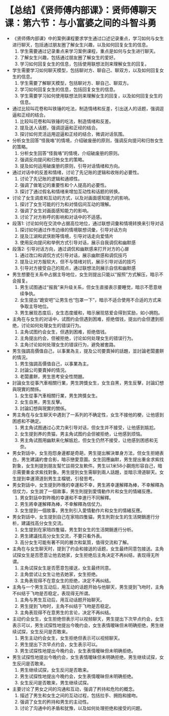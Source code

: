 # 【总结】《贤师傅内部课》：贤师傅聊天课：第六节：与小富婆之间的斗智斗勇

-   《贤师傅内部课》中的案例课程要求学生通过口述记录重点，学习如何与女生进行聊天，包括通过朋友圈了解女生兴趣，以及如何回复女生的信息。
    1.  学生需要通过记录重点来学习案例课程，重点是如何与女生进行聊天。
    2.  了解女生兴趣，包括通过朋友圈了解女生的爱好。
    3.  学习如何回复女生的信息，包括使用联想法则来理解女生的回复。
-   学生需要学习如何聊天模型，包括聊对方、聊自己、聊双方，以及如何回复女生的信息。
    1.  学生需要了解聊天模型，包括聊对方、聊自己、聊双方。
    2.  学习如何回复女生的信息，包括回复女生的信息。
    3.  学生需要学习如何使用联想法则来理解女生的回复，以及如何回复女生的信息。
-   通过比较叫花卷和叫铁锤的吃法，制造情绪和反差，引出送人的话题，强调逗逼和正经的结合。
    1.  比较叫花卷和叫铁锤的吃法，制造情绪和反差。
    2.  提及送人话题，强调逗逼和正经的结合。
    3.  探讨如何灵活运用逗逼和正经的结合，微调对话氛围。
-   分析女生回答“怪我咯”的情境，介绍破废册的原则，强调反向提问和归咎女生的策略。
    1.  分析女生回答“怪我咯”的情境，介绍破废册的原则。
    2.  强调反向提问和归咎女生的策略。
    3.  提及如何运用破废册的原则，引导对话情绪和方向。
-   通过对话中的反差和情绪，讨论了先记账的逻辑和收账的必要性。
    1.  讨论了先记账的逻辑和通顺性。
    2.  强调了做笔记的重要性和个人提高的必要性。
    3.  探讨了通过假名和情绪来增加互动性和话题的转换。
-   讨论了女生调皮和互动的方式，以及对画面感知能力的影响。
    1.  探讨了女生可能的行为和对情侣间互动的理解。
    2.  强调了女生对画面感知能力的影响。
    3.  讨论了对方称呼的影响和对话中的不适感。
-   段落1: 讨论如何在交流中占据高位地位，通过联想词彙和情境转换来引导对话
    1.  探讨如何通过作市边缘的情境联想词彙，引导对话方向
    2.  提及江湖和武侠剧等情境，引导对话走向爱情片
    3.  使用反向提问和举例方式引导对话，展示自我调侃和幽默感
-   段落2: 引导对话方向，通过调侃和幽默感来打开对方的心扉
    1.  通过改口和调侃方式引导对话，展示幽默感和调侃技巧
    2.  提及让对方服软大，但不与情绪对抗，展示引导对话的技巧
    3.  引导对方接受自己的观点，通过联想法则展示自信和幽默感
-   男生想要在关系中占据主导地位，女生则提出只能以“报照”方式解压，暗示不会报复。
    1.  男生试图通过“报我”来升级关系，但女生直接表示要睡觉，暗示不愿意继续争执。
    2.  女生提出“跪安吧”让男生也“包罩一下”，暗示不适合使用不合适的方式来争取主导地位。
    3.  男生展现态度后，女生态度缓和，暗示展现慈爱会得到奖励，如小拥抱。
-   主角在与女生的对话中，试图约会但遇到困难，拒绝借钱，提出约会但遭到拒绝，讨论如何处理女生的错误行为。
    1.  主角试图约会女生，但遇到困难，拒绝借钱。
    2.  主角提出约会，但被拒绝，讨论如何处理女生的错误行为。
    3.  主角讨论如何处理女生的错误行为，避免被套路。
-   男生強調高價值自己，以事業為主，提及公司要賣掉的話題，並討論老闆畫餅的情況。
    1.  男生強調高價值自己，以事業為主。
    2.  討論公司要賣掉的情況。
    3.  老闆畫餅，男生思考安全性問題。
-   討論女生從事汽車相關行業，男生誇獎女生，女生自黑，男生反擊，討論幻想與現實的關係。
    1.  女生從事汽車相關行業，男生誇獎女生。
    2.  女生自黑，男生反擊。
    3.  討論幻想與現實的關係。
-   男主角在与女生聊天中遇到了一系列的不确定性，女生不接他的梗，让他感到困惑和不确定。
    1.  男主角试图通过心灵力来引导对话，但女生并不接受，让他感到尴尬。
    2.  女生提到养的贵猫，男主角试图约会但被拒绝，让他感到烦恼。
    3.  男主角试图用幽默来化解尴尬，但女生仍然不接受，让他感到困惑和无奈。
-   男女對話中，女生抱怨身邊都是奇葩，男生提出解決單身方法，但女生拒絕表白，男生建議約會合影，暗示戀愛意圖。女生回應幽默，男生提出重金求紫找對象，女生則提到朋友幫忙註冊交友軟件。男生以1米58小鋼炮形容自己，暗示需要重金求紫找對象。男生提到女生需聊到兩人話題，並暗示滑道聊天。女生提到幸運滑道到男生主檔號，引發思考。
-   男女對話中，女生提到昨晚的幸運和不幸，男生將幸運解釋為棒，不幸解釋為信仗力，女生說了一個故事，男生則提到愛情動作片和女生的情緒反應。
    1.  男女對話中對昨晚的幸運和不幸進行不同解釋。
    2.  男生將幸運解釋為棒，不幸解釋為信仗力。
    3.  女生提到一個故事，男生則引入愛情動作片和女生的情緒反應。
-   男女對話中，女生提到自己在家陪四隻貓，男生則對女生的生活開銷進行分析，建議找高分女生交流。
    1.  女生提到在家陪四隻貓，男生對女生的生活開銷進行分析。
    2.  男生建議找高分女生交流，不要只看外表。
    3.  高分女生可能有著不同的層次和氣質，值得交流和了解。
-   主角在与女生聊天时，提到了约会和接送的话题，女生最终同意包接送。主角试探女生是否愿意让他去她家，女生拒绝后主角决定不再纠结，表现得无所谓。
    1.  主角试探女生是否愿意包接送，女生最终同意。
    2.  主角尝试让女生让他去她家，女生拒绝。
    3.  主角表现得不在意女生的拒绝，决定不再纠结。
-   主角与一个男生互动后，用互动的话题开始与他聊天，男生提到飞吻时，主角不纠结于飞吻是否稳定，表现得无所谓。
    1.  主角与男生互动后，用互动话题开始聊天。
    2.  男生提到飞吻时，主角不纠结于飞吻是否稳定。
    3.  主角表现得不在意男生的言论，决定不再纠结。
-   主动约会女生，女生拒绝但表示可以视频聊天，男生提出下次早点约会，女生表示可以，男生试探性地提出今晚约会，女生表情暧昧但未明确拒绝，男生继续试探，女生反问是否敢来。
    1.  男生主动约会女生，女生拒绝但表示可以视频聊天。
    2.  男生提出下次早点约会，女生表示可以。
    3.  男生试探性地提出今晚约会，女生表情暧昧但未明确拒绝。
-   男生试探性地提出今晚约会，女生表情暧昧但未明确拒绝，男生继续试探，女生反问是否敢来。
    1.  男生继续试探，女生反问是否敢来。
    2.  男生试探性地提出今晚约会，女生表情暧昧但未明确拒绝。
    3.  女生反问是否敢来，男生继续试探。
-   主要讨论了男女之间的沟通和互动，强调了矜持和危险的概念。
    1.  描述了男生和女生之间的互动过程，包括拉手、拥抱和接吻。
    2.  强调了女生的矜持和男生的主动性。
    3.  讨论了沟通中的矛盾和犹豫，以及如何处理拒绝和接受的问题。